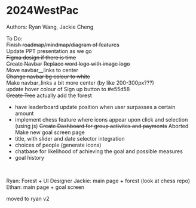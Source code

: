 # 2024WestPac
Authors: Ryan Wang, Jackie Cheng <br/>

To Do: <br/>
~~Finish roadmap/mindmap/diagram of features~~<br/>
Update PPT presentation as we go <br/>
~~Figma design if there is time~~ <br/>
~~Create Navbar~~ ~~Replace word logo with image logo~~ <br/>
Move navbar__links to center <br/>
~~Change navbar bg colour to white~~<br/>
Make navbar_links a bit more center (by like 200-300px???)<br/>
update hover colour of Sign up button to #e55d58 <br/>
~~Create Tree~~ actually add the forest <br/>
- have leaderboard update position when user surpasses a certain amount
- implement chess feature where icons appear upon click and selection (using js)
~~Create Dashboard for group activites and payments~~ Aborted <br/>
Make new goal screen page<br/>
- title, with slider and date selector integration
- choices of people (generate icons)
- chatbase for likelihood of achieving the goal and possible measures
- goal history
<br/>



Ryan: Forest + UI Designer
Jackie: main page + forest (look at chess repo)
Ethan: main page + goal screen

moved to ryan v2
